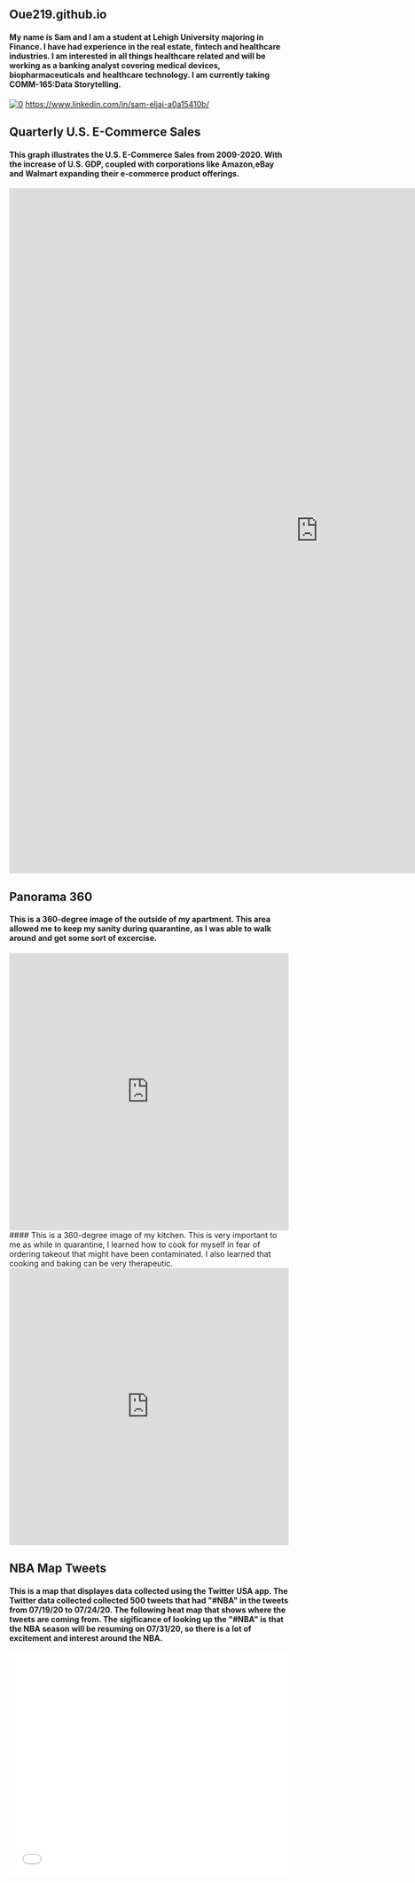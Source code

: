 ## **Oue219.github.io**
#### My name is Sam and I am a student at Lehigh University majoring in Finance. I have had experience in the real estate, fintech and healthcare industries. I am interested in all things healthcare related and will be working as a banking analyst covering medical devices, biopharmaceuticals and healthcare technology. I am currently taking COMM-165:Data Storytelling.
[![0](https://user-images.githubusercontent.com/67813393/89739352-f078b180-da4d-11ea-8fe5-18c7f8ef66af.jpg)](url)
https://www.linkedin.com/in/sam-eljai-a0a15410b/

## **Quarterly U.S. E-Commerce Sales** 
#### This graph illustrates the U.S. E-Commerce Sales from 2009-2020. With the increase of U.S. GDP, coupled with corporations like Amazon,eBay and Walmart expanding their e-commerce product offerings. 
<iframe title="Quarterly U.S. E-commerce retail sales 2009-2020" aria-label="Interactive line chart" id="datawrapper-chart-xxI4o" src="https://datawrapper.dwcdn.net/xxI4o/1/" scrolling="no" frameborder="0" style="border: none;" width="1113" height="1236"></iframe>

## **Panorama 360** 
#### This is a 360-degree image of the outside of my apartment. This area allowed me to keep my sanity during quarantine, as I was able to walk around and get some sort of excercise.
<iframe src="https://teliportme.com/embed/1779120?ar=-3&sfc=t&lp=lt&ls=d&lz=50&lo=1" frameBorder="0" scrolling="no" height="500" width="100%" allowFullScreen allow="vr,gyroscope,accelerometer,fullscreen"></iframe>
#### This is a 360-degree image of my kitchen. This is very important to me as while in quarantine, I learned how to cook for myself in fear of ordering takeout that might have been contaminated. I also learned that cooking and baking can be very therapeutic. 
<iframe src="https://teliportme.com/embed/1779136?ar=-3&sfc=t&lp=lt&ls=d&lz=50&lo=1" frameBorder="0" scrolling="no" height="500" width="100%" allowFullScreen allow="vr,gyroscope,accelerometer,fullscreen"></iframe>

## **NBA Map Tweets**
#### This is a map that displayes data collected using the Twitter USA app. The Twitter data collected collected 500 tweets that had "#NBA" in the tweets from 07/19/20 to 07/24/20. The following heat map that shows where the tweets are coming from. The sigificance of looking up the "#NBA" is that the NBA season will be resuming on 07/31/20, so there is a lot of excitement and interest around the NBA.
<style>.embed-container {position: relative; padding-bottom: 80%; height: 0; max-width: 100%;} .embed-container iframe, .embed-container object, .embed-container iframe{position: absolute; top: 0; left: 0; width: 100%; height: 100%;} small{position: absolute; z-index: 40; bottom: 0; margin-bottom: -15px;}</style><div class="embed-container"><iframe width="500" height="400" frameborder="0" scrolling="no" marginheight="0" marginwidth="0" title="NBA Tweets Table" src="//lu.maps.arcgis.com/apps/Embed/index.html?webmap=b573fed56de8439da1451cf86f7522f1&extent=-145.0514,-3.4303,-15.2369,56.7502&zoom=true&previewImage=false&scale=true&disable_scroll=true&theme=light"></iframe></div>
